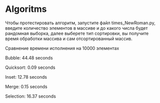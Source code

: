 # Algoritms
Чтобы протестировать алгоритм, запустите файл times_NewRoman.py, введите количество элементов в массиве и до какого числа будет рандомная выборка, далее выберете тип сортировки, вы получите время обработки массива и сам отсортированный массив.

Сравнение времени исполнения на 10000 элементах

Bubble: 44.48 seconds

Quicksort: 0.09 seconds

Inset: 12.78 seconds

Merge: 0.15 seconds

Selection: 16.37 seconds
